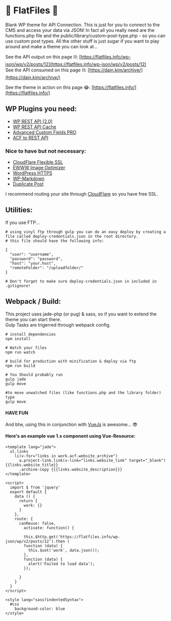# 📁 FlatFiles 📁
Blank WP theme for API Connection. This is just for you to connect to the CMS and access your data via JSON! In fact all you really need are the functions.php file and the public/library/custom-post-type.php - so you can use custom post types. All the other stuff is just sugar if you want to play around and make a theme you can look at...

See the API output on this page ⛓: [https://flatfiles.info/wp-json/wp/v2/posts/12](https://flatfiles.info/wp-json/wp/v2/posts/12)  
See the API consumed on this page ⛓: [https://dain.kim/archive/](https://dain.kim/archive/) 

See the theme in action on this page 😂: [https://flatfiles.info/](https://flatfiles.info/) 

## WP Plugins you need:
+ [WP REST API (2.0)](http://v2.wp-api.org/)
+ [WP REST API Cache](https://github.com/airesvsg/wp-rest-api-cache)
+ [Advanced Custom Fields PRO](https://github.com/wp-premium/advanced-custom-fields-pro)
+ [ACF to REST API](https://github.com/airesvsg/acf-to-rest-api)

### Nice to have but not necessary:
+ [CloudFlare Flexible SSL](https://wordpress.org/plugins/cloudflare-flexible-ssl/)
+ [EWWW Image Optimizer](https://ewww.io/)
+ [WordPress HTTPS](https://github.com/Mvied/wordpress-https)
+ [WP-Markdown](https://wordpress.org/plugins/wp-markdown/)
+ [Duplicate Post](https://wordpress.org/plugins/duplicate-post/)

I recommend routing your site through [CloudFlare](https://www.cloudflare.com/) so you have free SSL.

## Utilities:
If you use FTP...

    # using vinyl ftp through gulp you can do an easy deploy by creating a file called deploy-credentials.json in the root directory.
    # this file should have the following info:

    {
      "user": "username",
      "password": "password",
      "host": "your.host",
      "remoteFolder": "/uploadfolder/"
    }

    # Don't forget to make sure deploy-credentials.json in included in .gitignore!

## Webpack / Build:
This project uses jade-php (or pug) & sass, so if you want to extend the theme you can start there.  
Gulp Tasks are trigerred through webpack config.

    # install dependencies
    npm install

    # Watch your files
    npm run watch

    # build for production with minification & deploy via ftp
    npm run build

    # You Should probably run
    gulp jade
    gulp move

    #to move unwatched files (like functions.php and the library folder) type
    gulp move

#### HAVE FUN
And btw, using this in conjunction with [VueJs](https://vuejs.org/) is awesome... 😎

#### Here's an example vue 1.x component using Vue-Resource:

    <template lang="jade">
      ul.links
        li(v-for="links in work.acf.website_archive")
          a.project-link.link(v-link="links.website_link" target="_blank") {{links.website_title}}
          .archive-copy {{{links.website_description}}}
    </template>

    <script>
      import $ from 'jquery'
      export default {
        data () {
          return {
            work: {}
          }
        },
        route: {
          canReuse: false,
            activate: function() {
            
            this.$http.get('https://flatfiles.info/wp-json/wp/v2/posts/12').then (
            function (data) {
              this.$set('work', data.json());
            },
            function (data) {
              alert('Failed to load data');
            }); 
          
          }
        }
      }
    </script>

    <style lang="sass?indentedSyntax">
      #css
        background-color: blue
    </style>
